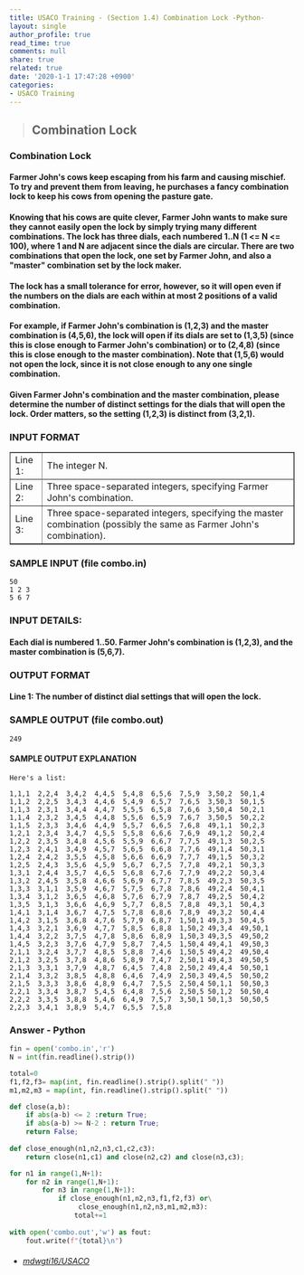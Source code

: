 ```yaml
---
title: USACO Training - (Section 1.4) Combination Lock -Python-
layout: single
author_profile: true
read_time: true
comments: null
share: true
related: true
date: '2020-1-1 17:47:28 +0900'
categories:
- USACO Training
---
```


> ## Combination Lock

### Combination Lock
#### Farmer John's cows keep escaping from his farm and causing mischief. To try and prevent them from leaving, he purchases a fancy combination lock to keep his cows from opening the pasture gate.

#### Knowing that his cows are quite clever, Farmer John wants to make sure they cannot easily open the lock by simply trying many different combinations. The lock has three dials, each numbered 1..N (1 <= N <= 100), where 1 and N are adjacent since the dials are circular. There are two combinations that open the lock, one set by Farmer John, and also a "master" combination set by the lock maker.

#### The lock has a small tolerance for error, however, so it will open even if the numbers on the dials are each within at most 2 positions of a valid combination.

#### For example, if Farmer John's combination is (1,2,3) and the master combination is (4,5,6), the lock will open if its dials are set to (1,3,5) (since this is close enough to Farmer John's combination) or to (2,4,8) (since this is close enough to the master combination). Note that (1,5,6) would not open the lock, since it is not close enough to any one single combination.

#### Given Farmer John's combination and the master combination, please determine the number of distinct settings for the dials that will open the lock. Order matters, so the setting (1,2,3) is distinct from (3,2,1).

### INPUT FORMAT

<table border="1">

<tbody><tr><td>Line 1:</td><td>The integer N.</td></tr><tr>

</tr><tr><td>Line 2:</td><td> Three space-separated integers, specifying
	Farmer John's combination.</td></tr>

<tr><td>Line 3:</td><td> Three space-separated integers, specifying the master
        combination (possibly the same as Farmer John's combination).</td></tr>
</tbody></table>

### SAMPLE INPUT (file combo.in)
	50
	1 2 3
	5 6 7
	
### INPUT DETAILS:
#### Each dial is numbered 1..50. Farmer John's combination is (1,2,3), and the master combination is (5,6,7).

### OUTPUT FORMAT

#### Line 1:	The number of distinct dial settings that will open the lock.

### SAMPLE OUTPUT (file combo.out)
	249
	
#### SAMPLE OUTPUT EXPLANATION
	Here's a list:

	1,1,1  2,2,4  3,4,2  4,4,5  5,4,8  6,5,6  7,5,9  3,50,2  50,1,4 
	1,1,2  2,2,5  3,4,3  4,4,6  5,4,9  6,5,7  7,6,5  3,50,3  50,1,5 
	1,1,3  2,3,1  3,4,4  4,4,7  5,5,5  6,5,8  7,6,6  3,50,4  50,2,1 
	1,1,4  2,3,2  3,4,5  4,4,8  5,5,6  6,5,9  7,6,7  3,50,5  50,2,2 
	1,1,5  2,3,3  3,4,6  4,4,9  5,5,7  6,6,5  7,6,8  49,1,1  50,2,3 
	1,2,1  2,3,4  3,4,7  4,5,5  5,5,8  6,6,6  7,6,9  49,1,2  50,2,4 
	1,2,2  2,3,5  3,4,8  4,5,6  5,5,9  6,6,7  7,7,5  49,1,3  50,2,5 
	1,2,3  2,4,1  3,4,9  4,5,7  5,6,5  6,6,8  7,7,6  49,1,4  50,3,1 
	1,2,4  2,4,2  3,5,5  4,5,8  5,6,6  6,6,9  7,7,7  49,1,5  50,3,2 
	1,2,5  2,4,3  3,5,6  4,5,9  5,6,7  6,7,5  7,7,8  49,2,1  50,3,3 
	1,3,1  2,4,4  3,5,7  4,6,5  5,6,8  6,7,6  7,7,9  49,2,2  50,3,4 
	1,3,2  2,4,5  3,5,8  4,6,6  5,6,9  6,7,7  7,8,5  49,2,3  50,3,5 
	1,3,3  3,1,1  3,5,9  4,6,7  5,7,5  6,7,8  7,8,6  49,2,4  50,4,1 
	1,3,4  3,1,2  3,6,5  4,6,8  5,7,6  6,7,9  7,8,7  49,2,5  50,4,2 
	1,3,5  3,1,3  3,6,6  4,6,9  5,7,7  6,8,5  7,8,8  49,3,1  50,4,3 
	1,4,1  3,1,4  3,6,7  4,7,5  5,7,8  6,8,6  7,8,9  49,3,2  50,4,4 
	1,4,2  3,1,5  3,6,8  4,7,6  5,7,9  6,8,7  1,50,1 49,3,3  50,4,5 
	1,4,3  3,2,1  3,6,9  4,7,7  5,8,5  6,8,8  1,50,2 49,3,4  49,50,1
	1,4,4  3,2,2  3,7,5  4,7,8  5,8,6  6,8,9  1,50,3 49,3,5  49,50,2
	1,4,5  3,2,3  3,7,6  4,7,9  5,8,7  7,4,5  1,50,4 49,4,1  49,50,3
	2,1,1  3,2,4  3,7,7  4,8,5  5,8,8  7,4,6  1,50,5 49,4,2  49,50,4
	2,1,2  3,2,5  3,7,8  4,8,6  5,8,9  7,4,7  2,50,1 49,4,3  49,50,5
	2,1,3  3,3,1  3,7,9  4,8,7  6,4,5  7,4,8  2,50,2 49,4,4  50,50,1
	2,1,4  3,3,2  3,8,5  4,8,8  6,4,6  7,4,9  2,50,3 49,4,5  50,50,2
	2,1,5  3,3,3  3,8,6  4,8,9  6,4,7  7,5,5  2,50,4 50,1,1  50,50,3
	2,2,1  3,3,4  3,8,7  5,4,5  6,4,8  7,5,6  2,50,5 50,1,2  50,50,4
	2,2,2  3,3,5  3,8,8  5,4,6  6,4,9  7,5,7  3,50,1 50,1,3  50,50,5
	2,2,3  3,4,1  3,8,9  5,4,7  6,5,5  7,5,8
		
### Answer - Python
```python
fin = open('combo.in','r')
N = int(fin.readline().strip())

total=0
f1,f2,f3= map(int, fin.readline().strip().split(" "))
m1,m2,m3 = map(int, fin.readline().strip().split(" "))

def close(a,b):
    if abs(a-b) <= 2 :return True;
    if abs(a-b) >= N-2 : return True;
    return False;
    
def close_enough(n1,n2,n3,c1,c2,c3):
    return close(n1,c1) and close(n2,c2) and close(n3,c3);

for n1 in range(1,N+1):
    for n2 in range(1,N+1):
        for n3 in range(1,N+1):
            if close_enough(n1,n2,n3,f1,f2,f3) or\
                 close_enough(n1,n2,n3,m1,m2,m3):
                total+=1
           
with open('combo.out','w') as fout:
    fout.write(f"{total}\n")
```

* ###### [mdwgti16/USACO]

[mdwgti16/USACO]: https://github.com/mdwgti16/USACO/tree/master/USACO/Chapter%201/Section%201.4